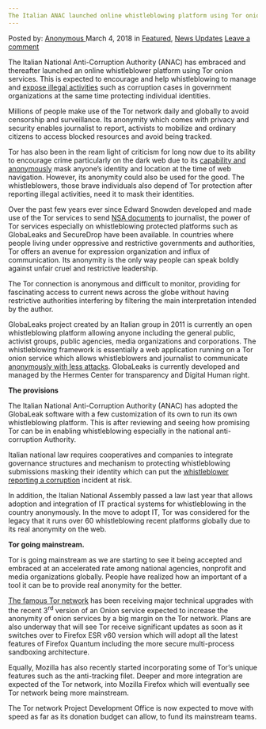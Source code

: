 ```yaml
---
The Italian ANAC launched online whistleblowing platform using Tor onion services
---
```

<article class="post-listing post-24946 post type-post status-publish format-standard has-post-thumbnail hentry 
 tag-anac tag-italian tag-launched tag-onion tag-platform tag-services  tag-whistleblowing">
<div class="post-inner">
<span>Posted by: <a href="https://www.deepdotweb.com/author/anony/" title="">Anonymous </a></span>
<span>March 4, 2018</span>
<span>in <a href="https://www.deepdotweb.com/category/deepdot-news/" rel="category tag">Featured</a>, <a href="https://www.deepdotweb.com/category/news-updates/" rel="category tag">News Updates</a></span>
<span><a href="https://www.deepdotweb.com/2018/03/04/italian-anac-launched-online-whistleblowing-platform-using-tor-onion-services/#respond">Leave a comment</a></span>


<p>The Italian National Anti-Corruption Authority (ANAC) has embraced and thereafter launched an online whistleblower platform using Tor onion services. This is expected to encourage and help whistleblowing to manage and <a href="about:blank">expose illegal activities</a> such as corruption cases in government organizations at the same time protecting individual identities.</p>
<p>Millions of people make use of the Tor network daily and globally to avoid censorship and surveillance. Its anonymity which comes with privacy and security enables journalist to report, activists to mobilize and ordinary citizens to access blocked resources and avoid being tracked.</p>
<p>Tor has also been in the ream light of criticism for long now due to its ability to encourage crime particularly on the dark web due to its <a href="https://www.deepdotweb.com/2016/12/23/famously-anonymous-tor-social-networks/">capability and anonymously</a> mask anyone’s identity and location at the time of web navigation. However, its anonymity could also be used for the good. The whistleblowers, those brave individuals also depend of Tor protection after reporting illegal activities, need it to mask their identities.</p>
<p>Over the past few years ever since Edward Snowden developed and made use of the Tor services to send <a href="https://www.deepdotweb.com/2018/01/31/leak-shows-us-army-nsa-compromised-tor-i2p-vpns-wants-track-monero/">NSA documents</a> to journalist, the power of Tor services especially on whistleblowing protected platforms such as GlobaLeaks and SecureDrop have been available. In countries where people living under oppressive and restrictive governments and authorities, Tor offers an avenue for expression organization and influx of communication. Its anonymity is the only way people can speak boldly against unfair cruel and restrictive leadership.</p>
<p>The Tor connection is anonymous and difficult to monitor, providing for fascinating access to current news across the globe without having restrictive authorities interfering by filtering the main interpretation intended by the author.</p>
<p>GlobaLeaks project created by an Italian group in 2011 is currently an open whistleblowing platform allowing anyone including the general public, activist groups, public agencies, media organizations and corporations. The whistleblowing framework is essentially a web application running on a Tor onion service which allows whistleblowers and journalist to communicate <a href="https://www.deepdotweb.com/2017/12/20/an-overview-of-sniper-attacks-against-the-tor-network/">anonymously with less attacks</a>. GlobaLeaks is currently developed and managed by the Hermes Center for transparency and Digital Human right.</p>
<p><strong>The provisions</strong></p>
<p>The Italian National Anti-Corruption Authority (ANAC) has adopted the GlobaLeak software with a few customization of its own to run its own whistleblowing platform. This is after reviewing and seeing how promising Tor can be in enabling whistleblowing especially in the national anti-corruption Authority.</p>
<p>Italian national law requires cooperatives and companies to integrate governance structures and mechanism to protecting whistleblowing submissions masking their identity which can put the <a href="http://www.tomshardware.com/news/italian-anac-tor-whistleblower-platform,36515.html">whistleblower reporting a corruption</a> incident at risk.</p>
<p>In addition, the Italian National Assembly passed a law last year that allows adoption and integration of IT practical systems for whistleblowing in the country anonymously. In the move to adopt IT, Tor was considered for the legacy that it runs over 60 whistleblowing recent platforms globally due to its real anonymity on the web.</p>
<p><strong>Tor going mainstream.</strong></p>
<p>Tor is going mainstream as we are starting to see it being accepted and embraced at an accelerated rate among national agencies, nonprofit and media organizations globally. People have realized how an important of a tool it can be to provide real anonymity for the better.</p>
<p><a href="https://www.deepdotweb.com/2017/10/23/torpolice-novel-framework-enforcing-access-control-policies-across-tor-network/">The famous Tor network</a> has been receiving major technical upgrades with the recent 3<sup>rd</sup> version of an Onion service expected to increase the anonymity of onion services by a big margin on the Tor network. Plans are also underway that will see Tor receive significant updates as soon as it switches over to Firefox ESR v60 version which will adopt all the latest features of Firefox Quantum including the more secure multi-process sandboxing architecture.</p>
<p>Equally, Mozilla has also recently started incorporating some of Tor’s unique features such as the anti-tracking filet. Deeper and more integration are expected of the Tor network, into Mozilla Firefox which will eventually see Tor network being more mainstream.</p>
<p>The Tor network Project Development Office is now expected to move with speed as far as its donation budget can allow, to fund its mainstream teams.</p>
</div>
<span style="display:none"><a href="https://www.deepdotweb.com/tag/anac/" rel="tag">anac</a> <a href="https://www.deepdotweb.com/tag/italian/" rel="tag">italian</a> <a href="https://www.deepdotweb.com/tag/launched/" rel="tag">launched</a> <a href="https://www.deepdotweb.com/tag/onion/" rel="tag">onion</a>  <a href="https://www.deepdotweb.com/tag/platform/" rel="tag">platform</a> <a href="https://www.deepdotweb.com/tag/services/" rel="tag">services</a> <a href="https://www.deepdotweb.com/tag/tor/" rel="tag">tor</a> <a href="https://www.deepdotweb.com/tag/whistleblowing/" rel="tag">whistleblowing</a></span> <span style="display:none" class="updated">2018-03-04<a href="https://www.deepdotweb.com/author/anony/" title="Posts by Anonymous" rel="author">Anonymous</a></strong></div>
</div>
</article>

